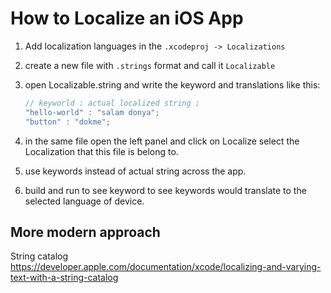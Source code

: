# How to Localize an iOS App

1. Add localization languages in the `.xcodeproj -> Localizations`

2. create a new file with `.strings` format and call it `Localizable`

3. open Localizable.string and write the keyword and translations like this:

   ```swift
   // keyworld : actual localized string ;
   "hello-world" : "salam donya";
   "button" : "dokme";
   ```

4. in the same file open the left panel and click on Localize  select the Localization that this file is belong to.

5. use keywords instead of actual string across the app.

6. build and run to see keyword to see keywords would translate to the selected language of device.
## More modern approach
String catalog
https://developer.apple.com/documentation/xcode/localizing-and-varying-text-with-a-string-catalog